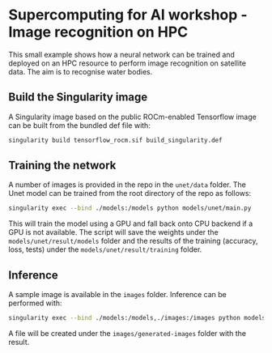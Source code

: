# Supercomputing for AI workshop - Image recognition on HPC

This small example shows how a neural network can be trained and deployed on an HPC resource to perform image recognition
on satellite data. The aim is to recognise water bodies.

## Build the Singularity image

A Singularity image based on the public ROCm-enabled Tensorflow image can be built from the bundled def file with:

```bash
singularity build tensorflow_rocm.sif build_singularity.def
```

## Training the network

A number of images is provided in the repo in the `unet/data` folder. The Unet model can be trained from the root directory of the 
repo as follows:

```bash
singularity exec --bind ./models:/models python models/unet/main.py
```

This will train the model using a GPU and fall back onto CPU backend if a GPU is not available. The script will save the weights under the 
`models/unet/result/models` folder and the results of the training (accuracy, loss, tests) under the `models/unet/result/training` folder.

## Inference

A sample image is available in the `images` folder. Inference can be performed with:

```bash
singularity exec --bind ./models:/models,./images:/images python models/serving/main.py water_body_17.jpg
```

A file will be created under the `images/generated-images` folder with the result.